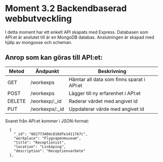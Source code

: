 <h1>Moment 3.2 Backendbaserad webbutveckling</h1>
I detta moment har ett enkelt API skapats med Express. Databasen som API:et är anslutet till är en MongoDB databas. 
Anslutningen är skapad med hjälp av mongoose och scheman. 

<h2>Anrop som kan göras till API:et:</h2>
<table>
  <thead>
    <th>Metod</th>
    <th>Ändpunkt</th>
    <th>Beskrivning</th>
  </thead> 
  <tbody>
    <tr>
      <td>GET</td>
      <td>/workexps</td>
      <td>Hämtar all data som finns sparat i API:et</td>
    </tr>
    <tr>
      <td>POST</td>
      <td>/workexps</td>
      <td>Lägger till ny erfarenhet i API:et</td>
    </tr>
    <tr>
      <td>DELETE</td>
      <td>/workexp/:_id</td>
      <td>Raderar värdet med angivet id</td>
    </tr>
    <tr>
      <td>PUT</td>
      <td>/workexps/:_id</td>
      <td>Uppdaterar värde med angivet id</td>
    </tr>
  </tbody>
</table> 

Svaret från API:et kommer i JSON-format: 
```
  {
    "_id": "66277340dc818dfe14117b7c",
    "workplace": "Flygvapenmuseum",
    "title": "Receptionist",
    "location": "Linköping",
    "description": "Receptionsarbete"
  },
```
